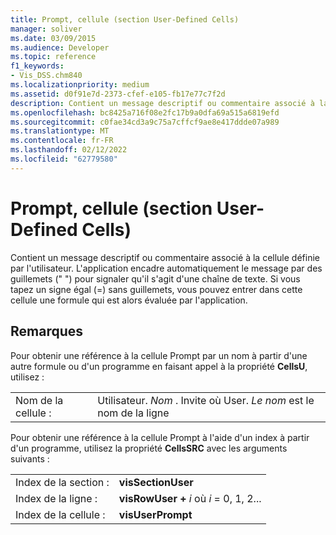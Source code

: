 ```yaml
---
title: Prompt, cellule (section User-Defined Cells)
manager: soliver
ms.date: 03/09/2015
ms.audience: Developer
ms.topic: reference
f1_keywords:
- Vis_DSS.chm840
ms.localizationpriority: medium
ms.assetid: d0f91e7d-2373-cfef-e105-fb17e77c7f2d
description: Contient un message descriptif ou commentaire associé à la cellule définie par l'utilisateur. L’application place automatiquement le texte de l’invite entre guillemets () pour indiquer qu’il s’agit d’une chaîne de texte. Si vous tapez un signe égal (=) sans guillemets, vous pouvez entrer dans cette cellule une formule qui est alors évaluée par l'application.
ms.openlocfilehash: bc8425a716f08e2fc17b9a0dfa69a515a6819efd
ms.sourcegitcommit: c0fae34cd3a9c75a7cffcf9ae8e417ddde07a989
ms.translationtype: MT
ms.contentlocale: fr-FR
ms.lasthandoff: 02/12/2022
ms.locfileid: "62779580"
---
```

# <a name="prompt-cell-user-defined-cells-section"></a>Prompt, cellule (section User-Defined Cells)

Contient un message descriptif ou commentaire associé à la cellule définie par l'utilisateur. L'application encadre automatiquement le message par des guillemets (" ") pour signaler qu'il s'agit d'une chaîne de texte. Si vous tapez un signe égal (=) sans guillemets, vous pouvez entrer dans cette cellule une formule qui est alors évaluée par l'application.
  
## <a name="remarks"></a>Remarques

Pour obtenir une référence à la cellule Prompt par un nom à partir d'une autre formule ou d'un programme en faisant appel à la propriété **CellsU**, utilisez : 
  
|||
|:-----|:-----|
| Nom de la cellule :  <br/> | Utilisateur.  *Nom*  . Invite où User.  *Le nom*  est le nom de la ligne  <br/> |
   
Pour obtenir une référence à la cellule Prompt à l'aide d'un index à partir d'un programme, utilisez la propriété **CellsSRC** avec les arguments suivants : 
  
|||
|:-----|:-----|
| Index de la section :  <br/> |**visSectionUser** <br/> |
| Index de la ligne :  <br/> |**visRowUser +** *i*            où  *i*  = 0, 1, 2... |
| Index de la cellule :  <br/> |**visUserPrompt** <br/> |
   

